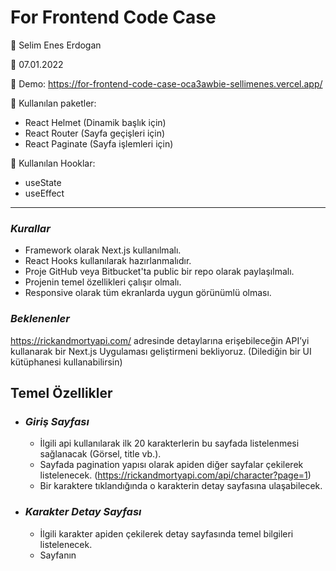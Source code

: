 # For Frontend Code Case

🔷 Selim Enes Erdogan

🔷 07.01.2022

🔷 Demo: https://for-frontend-code-case-oca3awbie-sellimenes.vercel.app/

🔷 Kullanılan paketler:
- React Helmet (Dinamik başlık için)
- React Router (Sayfa geçişleri için)
- React Paginate (Sayfa işlemleri için)
 
🔷 Kullanılan Hooklar:
- useState
- useEffect
---
### _Kurallar_
- Framework olarak Next.js kullanılmalı.
- React Hooks kullanılarak hazırlanmalıdır.
- Proje GitHub veya Bitbucket'ta public bir repo olarak paylaşılmalı.
- Projenin temel özellikleri çalışır olmalı.
- Responsive olarak tüm ekranlarda uygun görünümlü olması.
### _Beklenenler_
https://rickandmortyapi.com/ adresinde detaylarına erişebileceğin API’yi kullanarak bir Next.js Uygulaması
geliştirmeni bekliyoruz. (Dilediğin bir UI kütüphanesi kullanabilirsin)
## Temel Özellikler
  - ### _Giriş Sayfası_
    - İlgili api kullanılarak ilk 20 karakterlerin bu sayfada listelenmesi sağlanacak (Görsel, title vb.).
    - Sayfada pagination yapısı olarak apiden diğer sayfalar çekilerek listelenecek.
    (https://rickandmortyapi.com/api/character?page=1)
    - Bir karaktere tıklandığında o karakterin detay sayfasına ulaşabilecek.

  - ### _Karakter Detay Sayfası_
    - İlgili karakter apiden çekilerek detay sayfasında temel bilgileri listelenecek.
    - Sayfanın <title> bilgisi karakter başlığı olarak gelecek.
    
   - ### _İsteğe Bağlı Ekstra Özellikler_
        - Giriş Sayfasında listelenen karakterlerin virtual scroll kullanılarak sayfalamasının yapılması. Sayfanın
sonuna scroll ile gelindiğinde diğer sayfanın içeriklerinin otomatik olarak çekilmesi ve sayfa sonuna
eklenmesi.
        - Detay sayfasının Server Side Rendering ile dinamik çalışır olması.
    
